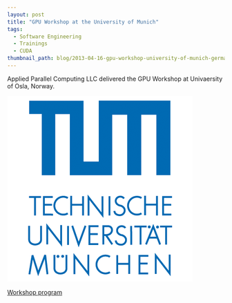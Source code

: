 ```yaml
---
layout: post
title: "GPU Workshop at the University of Munich"
tags:
  - Software Engineering
  - Trainings
  - CUDA
thumbnail_path: blog/2013-04-16-gpu-workshop-university-of-munich-germany/tum_logo.gif
---
```


Applied Parallel Computing LLC delivered the GPU Workshop at Univaersity of Osla, Norway.

![alt text](\assets\img\blog\2013-04-16-gpu-workshop-university-of-munich-germany\tum_logo.gif "Logo Title Text 1")

[Workshop program](\assets\img\blog\2013-04-16-gpu-workshop-university-of-munich-germany\Munich_April2013.pdf)
